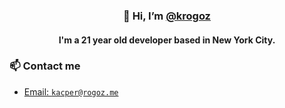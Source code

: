 <h3 align="center">👋 Hi, I’m <a href="https://github.com/krogoz">@krogoz</a></h3>
<h4 align="center">I'm a 21 year old developer based in New York City.</h4>

### 📫 Contact me
- <a href="mailto:kacper@rogoz.me">Email: `kacper@rogoz.me`</a>
